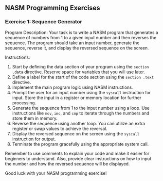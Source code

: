 
## NASM Programming Exercises

### Exercise 1: Sequence Generator
Program Description:
Your task is to write a NASM program that generates a sequence of numbers from 1 to a given input number and then reverses the sequence. The program should take an input number, generate the sequence, reverse it, and display the reversed sequence on the screen.

Instructions:
1. Start by defining the data section of your program using the `section .data` directive. Reserve space for variables that you will use later.
2. Define a label for the start of the code section using the `section .text` directive.
3. Implement the main program logic using NASM instructions.
4. Prompt the user for an input number using the `syscall` instruction for input. Store the input in a register or memory location for further processing.
5. Generate the sequence from 1 to the input number using a loop. Use instructions like `mov`, `inc`, and `cmp` to iterate through the numbers and store them in memory.
6. Reverse the sequence using another loop. You can utilize an extra register or swap values to achieve the reversal.
7. Display the reversed sequence on the screen using the `syscall` instruction for output.
8. Terminate the program gracefully using the appropriate system call.

Remember to use comments to explain your code and make it easier for beginners to understand. Also, provide clear instructions on how to input the number and how the reversed sequence will be displayed.

Good luck with your NASM programming exercise!
